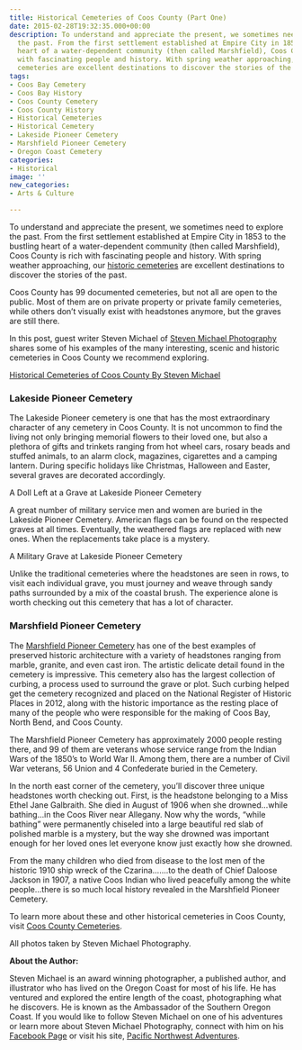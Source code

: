 ```yaml
---
title: Historical Cemeteries of Coos County (Part One)
date: 2015-02-28T19:32:35.000+00:00
description: To understand and appreciate the present, we sometimes need to explore
  the past. From the first settlement established at Empire City in 1853 to the bustling
  heart of a water-dependent community (then called Marshfield), Coos County is rich
  with fascinating people and history. With spring weather approaching, our historic
  cemeteries are excellent destinations to discover the stories of the past.
tags:
- Coos Bay Cemetery
- Coos Bay History
- Coos County Cemetery
- Coos County History
- Historical Cemeteries
- Historical Cemetery
- Lakeside Pioneer Cemetery
- Marshfield Pioneer Cemetery
- Oregon Coast Cemetery
categories:
- Historical
image: ''
new_categories:
- Arts & Culture

---
```

To understand and appreciate the present, we sometimes need to explore the past. From the first settlement established at Empire City in 1853 to the bustling heart of a water-dependent community (then called Marshfield), Coos County is rich with fascinating people and history. With spring weather approaching, our <a href="http://www.findagrave.com/cgi-bin/fg.cgi?page=csr&CScnty=2210&CSsr=41&" target="_blank">historic cemeteries</a> are excellent destinations to discover the stories of the past.

Coos County has 99 documented cemeteries, but not all are open to the public. Most of them are on private property or private family cemeteries, while others don’t visually exist with headstones anymore, but the graves are still there.

In this post, guest writer Steven Michael of <a title="Steven Michael Facebook page" href="https://www.facebook.com/StevenMichaelPhotographyOregon?ref=br_tf" target="_blank">Steven Michael Photography </a>shares some of his examples of the many interesting, scenic and historic cemeteries in Coos County we recommend exploring.

<a title="Steven Michael Photography" href="https://www.facebook.com/StevenMichaelPhotographyOregon?ref=br_tf" target="_blank">Historical Cemeteries of Coos County By Steven Michael</a>

### Lakeside Pioneer Cemetery

The Lakeside Pioneer cemetery is one that has the most extraordinary character of any cemetery in Coos County. It is not uncommon to find the living not only bringing memorial flowers to their loved one, but also a plethora of gifts and trinkets ranging from hot wheel cars, rosary beads and stuffed animals, to an alarm clock, magazines, cigarettes and a camping lantern. During specific holidays like Christmas, Halloween and Easter, several graves are decorated accordingly.

<div id="attachment_65967" style="width: 564px" class="wp-caption aligncenter"> A Doll Left at a Grave at Lakeside Pioneer Cemetery </div>

A great number of military service men and women are buried in the Lakeside Pioneer Cemetery. American flags can be found on the respected graves at all times. Eventually, the weathered flags are replaced with new ones. When the replacements take place is a mystery.

<div id="attachment_65965" style="width: 666px" class="wp-caption aligncenter"> A Military Grave at Lakeside Pioneer Cemetery  </div>

Unlike the traditional cemeteries where the headstones are seen in rows, to visit each individual grave, you must journey and weave through sandy paths surrounded by a mix of the coastal brush. The experience alone is worth checking out this cemetery that has a lot of character.

### Marshfield Pioneer Cemetery

The <a href="https://sites.google.com/site/cbcemetery/" target="_blank">Marshfield Pioneer Cemetery</a> has one of the best examples of preserved historic architecture with a variety of headstones ranging from marble, granite, and even cast iron. The artistic delicate detail found in the cemetery is impressive. This cemetery also has the largest collection of curbing, a process used to surround the grave or plot. Such curbing helped get the cemetery recognized and placed on the National Register of Historic Places in 2012, along with the historic importance as the resting place of many of the people who were responsible for the making of Coos Bay, North Bend, and Coos County.

The Marshfield Pioneer Cemetery has approximately 2000 people resting there, and 99 of them are veterans whose service range from the Indian Wars of the 1850’s to World War II. Among them, there are a number of Civil War veterans, 56 Union and 4 Confederate buried in the Cemetery.

In the north east corner of the cemetery, you’ll discover three unique headstones worth checking out. First, is the headstone belonging to a Miss Ethel Jane Galbraith. She died in August of 1906 when she drowned…while bathing…in the Coos River near Allegany. Now why the words, “while bathing” were permanently chiseled into a large beautiful red slab of polished marble is a mystery, but the way she drowned was important enough for her loved ones let everyone know just exactly how she drowned.

From the many children who died from disease to the lost men of the historic 1910 ship wreck of the Czarina…….to the death of Chief Daloose Jackson in 1907, a native Coos Indian who lived peacefully among the white people…there is so much local history revealed in the Marshfield Pioneer Cemetery.

To learn more about these and other historical cemeteries in Coos County, visit <a href="http://www.weebly.com/weebly/apps/readDraft.php?draftId=684092303418805113&userId=25130218" target="_blank">Coos County Cemeteries</a>.

All photos taken by Steven Michael Photography.

**About the Author:**

Steven Michael is an award winning photographer, a published author, and illustrator who has lived on the Oregon Coast for most of his life. He has ventured and explored the entire length of the coast, photographing what he discovers. He is known as the Ambassador of the Southern Oregon Coast. If you would like to follow Steven Michael on one of his adventures or learn more about Steven Michael Photography, connect with him on his <a href="https://www.facebook.com/StevenMichaelPhotographyOregon" target="_blank">Facebook Page</a> or visit his site, <a href="http://pacificnorthwestadventures.weebly.com/" target="_blank">Pacific Northwest Adventures</a>.